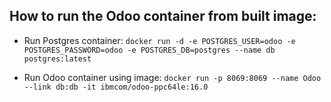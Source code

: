 How to run the Odoo container from built image:
-------------

- Run Postgres container:
    `docker run -d -e POSTGRES_USER=odoo -e POSTGRES_PASSWORD=odoo -e POSTGRES_DB=postgres --name db postgres:latest`

- Run Odoo container using image:
    `docker run -p 8069:8069 --name Odoo --link db:db -it ibmcom/odoo-ppc64le:16.0`
